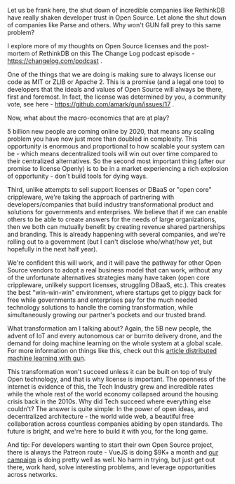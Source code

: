Let us be frank here, the shut down of incredible companies like RethinkDB have really shaken developer trust in Open Source. Let alone the shut down of companies like Parse and others. Why won't GUN fall prey to this same problem?

I explore more of my thoughts on Open Source licenses and the post-mortem of RethinkDB on this The Change Log podcast episode - https://changelog.com/podcast .

One of the things that we are doing is making sure to always license our code as MIT or ZLIB or Apache 2. This is a promise (and a legal one too) to developers that the ideals and values of Open Source will always be there, first and foremost. In fact, the license was determined by you, a community vote, see here - https://github.com/amark/gun/issues/17 .

Now, what about the macro-economics that are at play?

5 billion new people are coming online by 2020, that means any scaling problem you have now just more than doubled in complexity. This opportunity is enormous and proportional to how scalable your system can be - which means decentralized tools will win out over time compared to their centralized alternatives. So the second most important thing (after our promise to license Openly) is to be in a market experiencing a rich explosion of opportunity - don't build tools for dying ways.

Third, unlike attempts to sell support licenses or DBaaS or "open core" crippleware, we're taking the approach of partnering with developers/companies that build industry transformational product and solutions for governments and enterprises. We believe that if we can enable others to be able to create answers for the needs of large organizations, then we both can mutually benefit by creating revenue shared partnerships and branding. This is already happening with several companies, and we're rolling out to a government (but I can't disclose who/what/how yet, but hopefully in the next half year).

We're confident this will work, and it will pave the pathway for other Open Source vendors to adopt a real business model that can work, without any of the unfortunate alternatives strategies many have taken (open core crippleware, unlikely support licenses, struggling DBaaS, etc.). This creates the best "win-win-win" environment, where startups get to piggy back for free while governments and enterprises pay for the much needed technology solutions to handle the coming transformation, while simultaneously growing our partner's pockets and our trusted brand.

What transformation am I talking about? Again, the 5B new people, the advent of IoT and every autonomous car or burrito delivery drone, and the demand for doing machine learning on the whole system at a global scale. For more information on things like this, check out this [article distributed machine learning with gun](http://myrighttocode.org/blog/artificial%20intelligence/particle%20swarm/genetic%20algorithm/collective%20knowledge/machine%20learning/gun-db-artificial-knowledge-sharing).

This transformation won't succeed unless it can be built on top of truly Open technology, and that is why license is important. The openness of the internet is evidence of this, the Tech Industry grew and incredible rates while the whole rest of the world economy collapsed around the housing crisis back in the 2010s. Why did Tech succeed where everything else couldn't? The answer is quite simple: In the power of open ideas, and decentralized architecture - the world wide web, a beautiful free collaboration across countless companies abiding by open standards. The future is bright, and we're here to build it with you, for the long game.

And tip: For developers wanting to start their own Open Source project, there is always the Patreon route - VueJS is doing $9K+ a month and [our campaign](https://www.patreon.com/gunDB) is doing pretty well as well. No harm in trying, but just get out there, work hard, solve interesting problems, and leverage opportunities across networks.